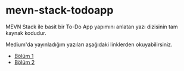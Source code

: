 # mevn-stack-todoapp

MEVN Stack ile basit bir To-Do App yapımını anlatan yazı dizisinin tam kaynak kodudur.

Medium'da yayınladığım yazıları aşağıdaki linklerden okuyabilirsiniz.

* [Bölüm 1](https://medium.com/@basarozcan/mevn-stack-ile-basit-bir-to-do-app-yap%C4%B1lmas%C4%B1-b%C3%B6l%C3%BCm-1-2-8b8a84fbc042)
* [Bölüm 2](https://medium.com/@basarozcan/mevn-stack-ile-basit-bir-to-do-app-yap%C4%B1lmas%C4%B1-b%C3%B6l%C3%BCm-2-2-c4edfdd40c5f)
